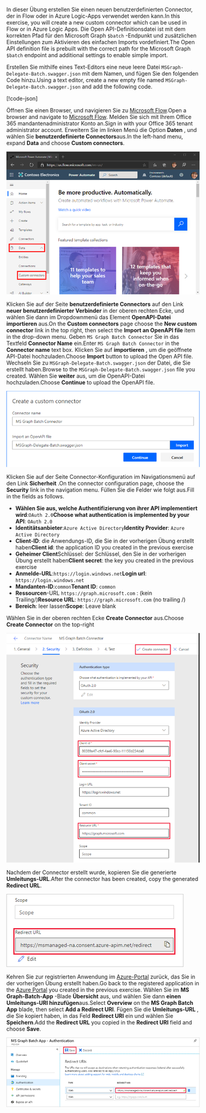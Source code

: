<!-- markdownlint-disable MD002 MD041 -->

<span data-ttu-id="c7efc-101">In dieser Übung erstellen Sie einen neuen benutzerdefinierten Connector, der in Flow oder in Azure Logic-Apps verwendet werden kann.</span><span class="sxs-lookup"><span data-stu-id="c7efc-101">In this exercise, you will create a new custom connector which can be used in Flow or in Azure Logic Apps.</span></span> <span data-ttu-id="c7efc-102">Die Open API-Definitionsdatei ist mit dem korrekten Pfad für den Microsoft Graph `$batch` -Endpunkt und zusätzlichen Einstellungen zum Aktivieren des einfachen Imports vordefiniert.</span><span class="sxs-lookup"><span data-stu-id="c7efc-102">The Open API definition file is prebuilt with the correct path for the Microsoft Graph `$batch` endpoint and additional settings to enable simple import.</span></span>

<span data-ttu-id="c7efc-103">Erstellen Sie mithilfe eines Text-Editors eine neue leere Datei `MSGraph-Delegate-Batch.swagger.json` mit dem Namen, und fügen Sie den folgenden Code hinzu.</span><span class="sxs-lookup"><span data-stu-id="c7efc-103">Using a text editor, create a new empty file named `MSGraph-Delegate-Batch.swagger.json` and add the following code.</span></span>

[!code-json[](../LabFiles/MSGraph-Delegate-Batch.swagger.json)]

<span data-ttu-id="c7efc-104">Öffnen Sie einen Browser, und navigieren Sie zu [Microsoft Flow](https://flow.microsoft.com).</span><span class="sxs-lookup"><span data-stu-id="c7efc-104">Open a browser and navigate to [Microsoft Flow](https://flow.microsoft.com).</span></span> <span data-ttu-id="c7efc-105">Melden Sie sich mit Ihrem Office 365 mandantenadministrator Konto an.</span><span class="sxs-lookup"><span data-stu-id="c7efc-105">Sign in with your Office 365 tenant administrator account.</span></span> <span data-ttu-id="c7efc-106">Erweitern Sie im linken Menü die Option **Daten** , und wählen Sie **benutzerdefinierte Connectors**aus.</span><span class="sxs-lookup"><span data-stu-id="c7efc-106">In the left-hand menu, expand **Data** and choose **Custom connectors**.</span></span>

![Ein Screenshot des Menüelements benutzerdefinierte Konnektoren in Microsoft Flow](./images/flow-conn1.png)

<span data-ttu-id="c7efc-108">Klicken Sie auf der Seite **benutzerdefinierte Connectors** auf den Link **neuer benutzerdefinierter Verbinder** in der oberen rechten Ecke, und wählen Sie dann im Dropdownmenü das Element **OpenAPI-Datei importieren** aus.</span><span class="sxs-lookup"><span data-stu-id="c7efc-108">On the **Custom connectors** page choose the **New custom connector** link in the top right, then select the **Import an OpenAPI file** item in the drop-down menu.</span></span> <span data-ttu-id="c7efc-109">Geben `MS Graph Batch Connector` Sie in das Textfeld **Connector Name** ein.</span><span class="sxs-lookup"><span data-stu-id="c7efc-109">Enter `MS Graph Batch Connector` in the **Connector name** text box.</span></span> <span data-ttu-id="c7efc-110">Klicken Sie auf **importieren** , um die geöffnete API-Datei hochzuladen.</span><span class="sxs-lookup"><span data-stu-id="c7efc-110">Choose **Import** button to upload the Open API file.</span></span> <span data-ttu-id="c7efc-111">Wechseln Sie zu `MSGraph-Delegate-Batch.swagger.json` der Datei, die Sie erstellt haben.</span><span class="sxs-lookup"><span data-stu-id="c7efc-111">Browse to the `MSGraph-Delegate-Batch.swagger.json` file you created.</span></span> <span data-ttu-id="c7efc-112">Wählen Sie **weiter** aus, um die OpenAPI-Datei hochzuladen.</span><span class="sxs-lookup"><span data-stu-id="c7efc-112">Choose **Continue** to upload the OpenAPI file.</span></span>

 ![Ein Screenshot des Dialogfelds "benutzerdefinierten Connector erstellen"](./images/flow-conn3.png)

<span data-ttu-id="c7efc-114">Klicken Sie auf der Seite Connector-Konfiguration im Navigationsmenü auf den Link **Sicherheit** .</span><span class="sxs-lookup"><span data-stu-id="c7efc-114">On the connector configuration page, choose the **Security** link in the navigation menu.</span></span> <span data-ttu-id="c7efc-115">Füllen Sie die Felder wie folgt aus.</span><span class="sxs-lookup"><span data-stu-id="c7efc-115">Fill in the fields as follows.</span></span>

- <span data-ttu-id="c7efc-116">**Wählen Sie aus, welche Authentifizierung von ihrer API implementiert wird**:`OAuth 2.0`</span><span class="sxs-lookup"><span data-stu-id="c7efc-116">**Choose what authentication is implemented by your API**: `OAuth 2.0`</span></span>
- <span data-ttu-id="c7efc-117">**Identitätsanbieter**:`Azure Active Directory`</span><span class="sxs-lookup"><span data-stu-id="c7efc-117">**Identity Provider**: `Azure Active Directory`</span></span>
- <span data-ttu-id="c7efc-118">**Client-ID**: die Anwendungs-ID, die Sie in der vorherigen Übung erstellt haben</span><span class="sxs-lookup"><span data-stu-id="c7efc-118">**Client id**: the application ID you created in the previous exercise</span></span>
- <span data-ttu-id="c7efc-119">**Geheimer Client**Schlüssel: der Schlüssel, den Sie in der vorherigen Übung erstellt haben</span><span class="sxs-lookup"><span data-stu-id="c7efc-119">**Client secret**: the key you created in the previous exercise</span></span>
- <span data-ttu-id="c7efc-120">**Anmelde-URL**:`https://login.windows.net`</span><span class="sxs-lookup"><span data-stu-id="c7efc-120">**Login url**: `https://login.windows.net`</span></span>
- <span data-ttu-id="c7efc-121">**Mandanten-ID**:`common`</span><span class="sxs-lookup"><span data-stu-id="c7efc-121">**Tenant ID**: `common`</span></span>
- <span data-ttu-id="c7efc-122">**Ressourcen**-URL `https://graph.microsoft.com` : (kein Trailing/)</span><span class="sxs-lookup"><span data-stu-id="c7efc-122">**Resource URL**: `https://graph.microsoft.com` (no trailing /)</span></span>
- <span data-ttu-id="c7efc-123">**Bereich**: leer lassen</span><span class="sxs-lookup"><span data-stu-id="c7efc-123">**Scope**: Leave blank</span></span>

<span data-ttu-id="c7efc-124">Wählen Sie in der oberen rechten Ecke **Create Connector** aus.</span><span class="sxs-lookup"><span data-stu-id="c7efc-124">Choose **Create Connector** on the top-right</span></span>

![Ein Screenshot der Registerkarte "Sicherheit" in der Connector-Konfiguration](./images/flow-conn4.png)

<span data-ttu-id="c7efc-126">Nachdem der Connector erstellt wurde, kopieren Sie die generierte **Umleitungs-URL**.</span><span class="sxs-lookup"><span data-stu-id="c7efc-126">After the connector has been created, copy the generated **Redirect URL**.</span></span>

![Ein Screenshot der generierten Umleitungs-URL](./images/flow-conn5.png)

<span data-ttu-id="c7efc-128">Kehren Sie zur registrierten Anwendung im [Azure-Portal](https://aad.portal.azure.com) zurück, das Sie in der vorherigen Übung erstellt haben.</span><span class="sxs-lookup"><span data-stu-id="c7efc-128">Go back to the registered application in the [Azure Portal](https://aad.portal.azure.com) you created in the previous exercise.</span></span> <span data-ttu-id="c7efc-129">Wählen Sie im **MS Graph-Batch-App** -Blade **Übersicht** aus, und wählen Sie dann **einen Umleitungs-URI hinzufügen**aus.</span><span class="sxs-lookup"><span data-stu-id="c7efc-129">Select **Overview** on the **MS Graph Batch App** blade, then select **Add a Redirect URI**.</span></span> <span data-ttu-id="c7efc-130">Fügen Sie die **Umleitungs-URL** , die Sie kopiert haben, in das Feld **Redirect URI** ein und wählen Sie **Speichern**.</span><span class="sxs-lookup"><span data-stu-id="c7efc-130">Add the **Redirect URL** you copied in the **Redirect URI** field and choose **Save**.</span></span>

![Ein Screenshot des Blatts "Antwort-URLs" im Azure-Portal](./images/flow-conn-preview6.png)
